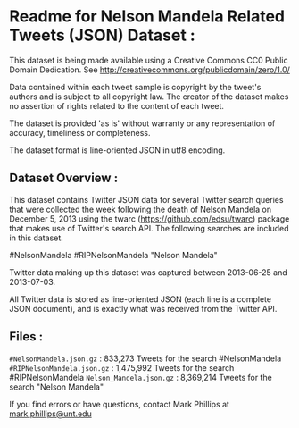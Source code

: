 Readme for Nelson Mandela Related Tweets (JSON) Dataset :
=============================================================

This dataset is being made available using a Creative Commons CC0
Public Domain Dedication. See http://creativecommons.org/publicdomain/zero/1.0/

Data contained within each tweet sample is copyright by the tweet's authors and
is subject to all copyright law. The creator of the dataset makes no assertion
of rights related to the content of each tweet.

The dataset is provided 'as is' without warranty or any representation of
accuracy, timeliness or completeness.

The dataset format is line-oriented JSON in utf8 encoding.


Dataset Overview :
------------------

This dataset contains Twitter JSON data for several Twitter search queries that
were collected the week following the death of Nelson Mandela on December 5, 2013 
using the twarc (https://github.com/edsu/twarc) package that makes use of Twitter's 
search API.  The following searches are included in this dataset.

#NelsonMandela
#RIPNelsonMandela
"Nelson Mandela"

Twitter data making up this dataset was captured between 2013-06-25 and 2013-07-03. 

All Twitter data is stored as line-oriented JSON (each line is a complete JSON
document), and is exactly what was received from the Twitter API.


Files :
-------

`#NelsonMandela.json.gz`       :    833,273 Tweets for the search #NelsonMandela
`#RIPNelsonMandela.json.gz`    :  1,475,992 Tweets for the search #RIPNelsonMandela
`Nelson_Mandela.json.gz`       :  8,369,214 Tweets for the search "Nelson Mandela"


If you find errors or have questions, contact Mark Phillips at
mark.phillips@unt.edu
